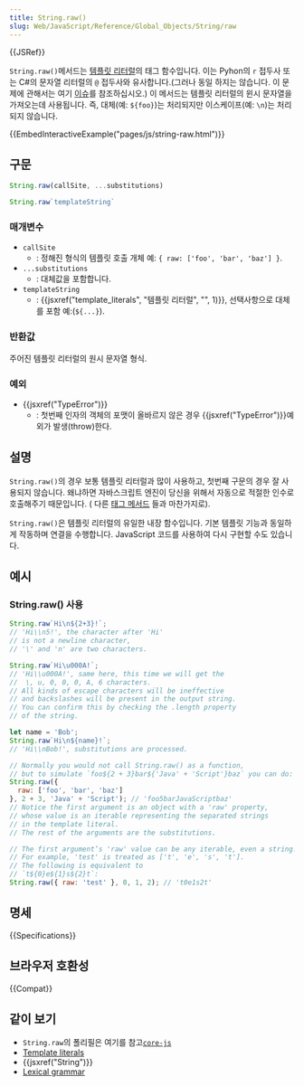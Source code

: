 ```yaml
---
title: String.raw()
slug: Web/JavaScript/Reference/Global_Objects/String/raw
---
```

{{JSRef}}

`String.raw()`메서드는 [템플릿 리터럴](/ko/docs/Web/JavaScript/Reference/Template_literals)의 태그 함수입니다.
이는 Pyhon의 `r` 접두사 또는 C#의 문자열 리터럴의 `@` 접두사와 유사합니다.(그러나 동일 하지는 않습니다. 이 문제에 관해서는 여기 [이슈](https://bugs.chromium.org/p/v8/issues/detail?id=5016)를 참조하십시오.)
이 메서드는 템플릿 리터럴의 윈시 문자열을 가져오는데 사용됩니다. 즉, 대체(예: `${foo}`)는 처리되지만 이스케이프(예: `\n`)는 처리되지 않습니다.

{{EmbedInteractiveExample("pages/js/string-raw.html")}}

## 구문

```js
String.raw(callSite, ...substitutions)

String.raw`templateString`
```

### 매개변수

- `callSite`
  - : 정해진 형식의 템플릿 호출 개체 예: `{ raw: ['foo', 'bar', 'baz'] }`.
- `...substitutions`
  - : 대체값을 포함합니다.
- `templateString`
  - : {{jsxref("template_literals", "템플릿 리터럴", "", 1)}}, 선택사항으로 대체를 포함 예:(`${...}`).

### 반환값

주어진 템플릿 리터럴의 원시 문자열 형식.

### 예외

- {{jsxref("TypeError")}}
  - : 첫번째 인자의 객체의 포맷이 올바르지 않은 경우 {{jsxref("TypeError")}}예외가 발생(throw)한다.

## 설명

`String.raw()`의 경우 보통 템플릿 리터럴과 많이 사용하고, 첫번째 구문의 경우 잘 사용되지 않습니다.
왜냐하면 자바스크립트 엔진이 당신을 위해서 자동으로 적절한 인수로 호출해주기 때문입니다. ( 다른 [태그 메서드](/ko/docs/Web/JavaScript/Reference/Template_literals#tagged_template_literals) 들과 마찬가지로).

`String.raw()`은 템플릿 리터럴의 유일한 내장 함수입니다. 기본 템플릿 기능과 동일하게 작동하며 연결을 수행합니다. JavaScript 코드를 사용하여 다시 구현할 수도 있습니다.

## 예시

### String.raw() 사용

```js
String.raw`Hi\n${2+3}!`;
// 'Hi\\n5!', the character after 'Hi'
// is not a newline character,
// '\' and 'n' are two characters.

String.raw`Hi\u000A!`;
// 'Hi\\u000A!', same here, this time we will get the
//  \, u, 0, 0, 0, A, 6 characters.
// All kinds of escape characters will be ineffective
// and backslashes will be present in the output string.
// You can confirm this by checking the .length property
// of the string.

let name = 'Bob';
String.raw`Hi\n${name}!`;
// 'Hi\\nBob!', substitutions are processed.

// Normally you would not call String.raw() as a function,
// but to simulate `foo${2 + 3}bar${'Java' + 'Script'}baz` you can do:
String.raw({
  raw: ['foo', 'bar', 'baz']
}, 2 + 3, 'Java' + 'Script'); // 'foo5barJavaScriptbaz'
// Notice the first argument is an object with a 'raw' property,
// whose value is an iterable representing the separated strings
// in the template literal.
// The rest of the arguments are the substitutions.

// The first argument’s 'raw' value can be any iterable, even a string!
// For example, 'test' is treated as ['t', 'e', 's', 't'].
// The following is equivalent to
// `t${0}e${1}s${2}t`:
String.raw({ raw: 'test' }, 0, 1, 2); // 't0e1s2t'
```

## 명세

{{Specifications}}

## 브라우저 호환성

{{Compat}}

## 같이 보기

- `String.raw`의 폴리필은 여기를 참고[`core-js`](https://github.com/zloirock/core-js#ecmascript-string-and-regexp)
- [Template literals](/ko/docs/Web/JavaScript/Reference/Template_literals)
- {{jsxref("String")}}
- [Lexical grammar](/ko/docs/Web/JavaScript/Reference/Lexical_grammar)
